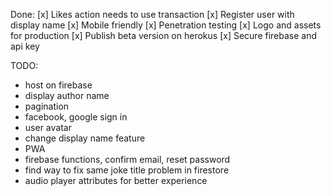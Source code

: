 Done:
[x] Likes action needs to use transaction
[x] Register user with display name
[x] Mobile friendly
[x] Penetration testing
[x] Logo and assets for production
[x] Publish beta version on herokus
[x] Secure firebase and api key

TODO:

-   host on firebase
-   display author name
-   pagination
-   facebook, google sign in
-   user avatar
-   change display name feature
-   PWA
-   firebase functions, confirm email, reset password
-   find way to fix same joke title problem in firestore
-   audio player attributes for better experience
